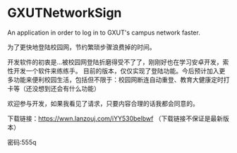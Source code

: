 # GXUTNetworkSign
An application in order to log in to GXUT's campus network faster.

为了更快地登陆校园网，节约繁琐步骤浪费掉的时间。

开发软件的初衷是...被校园网登陆折磨得受不了了，刚刚好也在学习安卓开发，索性开发一个软件来练练手。
目前的版本，仅仅实现了登陆功能。今后预计加入更多功能来便利校园生活，包括但不限于：校园网断连自动重登、教育大健康定时打卡等（还没想到还会有什么功能）

欢迎参与开发，如果我看见了请求，只要内容合理的话我都会同意的。

下载链接：https://wwn.lanzouj.com/iYY530belbwf
（下载链接不保证是最新版本）

密码:555q
